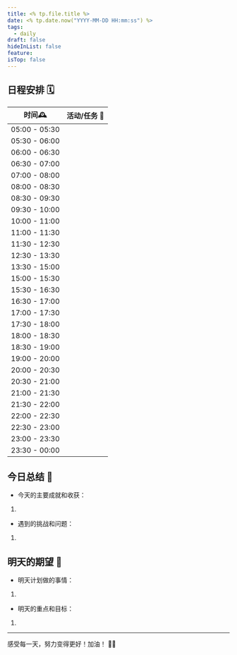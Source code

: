 ```yaml
---
title: <% tp.file.title %>
date: <% tp.date.now("YYYY-MM-DD HH:mm:ss") %>
tags:
  - daily
draft: false
hideInList: false
feature: 
isTop: false
---
```



## 日程安排 🗓️

| 时间🕰        | 活动/任务 💼        |
|-------------|--------------------|
| 05:00 - 05:30 |  |
| 05:30 - 06:00 |  |
| 06:00 - 06:30 |                   |
| 06:30 - 07:00 |                   |
| 07:00 - 08:00 |                   |
| 08:00 - 08:30 |                   |
| 08:30 - 09:30 |                   |
| 09:30 - 10:00 |                   |
| 10:00 - 11:00 |                   |
| 11:00 - 11:30 |                   |
| 11:30 - 12:30 |                   |
| 12:30 - 13:30 |                   |
| 13:30 - 15:00 |                   |
| 15:00 - 15:30 |                   |
| 15:30 - 16:30 |                   |
| 16:30 - 17:00 |                   |
| 17:00 - 17:30 |                   |
| 17:30 - 18:00 |                   |
| 18:00 - 18:30 |                   |
| 18:30 - 19:00 |                   |
| 19:00 - 20:00 |                   |
| 20:00 - 20:30 |                   |
| 20:30 - 21:00 |                   |
| 21:00 - 21:30 |  |
| 21:30 - 22:00 |  |
| 22:00 - 22:30 |                   |
| 22:30 - 23:00 |                   |
| 23:00 - 23:30 |                   |
| 23:30 - 00:00 |                   |

## 今日总结 📝

- 今天的主要成就和收获：
1. 


- 遇到的挑战和问题：
1. 

## 明天的期望 🚀

- 明天计划做的事情：
1. 

- 明天的重点和目标：
1. 

---

感受每一天，努力变得更好！加油！ 💪🌟



